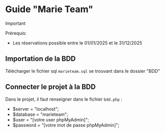 # Guide "Marie Team"

> [!IMPORTANT]
> Prérequis:
> - Les réservations possible entre le 01/01/2025 et le 31/12/2025

## Importation de la BDD
Télécharger le fichier sql `marieteam.sql` se trouvant dans le dossier "BDD"

## Connecter le projet à la BDD
Dans le projet, il faut renseigner dans le fichier `bdd.php` :
- $server = "localhost";
- $database = "marieteam";
- $user = "[votre user phpMyAdmin]";
- $password = "[votre mot de passe phpMyAdmin]";
